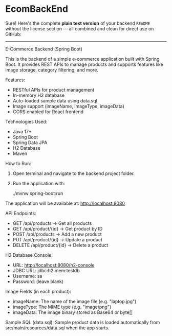 # EcomBackEnd
Sure! Here's the complete **plain text version** of your backend `README` without the license section — all combined and clean for direct use on GitHub:

---

E-Commerce Backend (Spring Boot)

This is the backend of a simple e-commerce application built with Spring Boot. It provides REST APIs to manage products and supports features like image storage, category filtering, and more.

Features:

* RESTful APIs for product management
* In-memory H2 database
* Auto-loaded sample data using data.sql
* Image support (imageName, imageType, imageData)
* CORS enabled for React frontend

Technologies Used:

* Java 17+
* Spring Boot
* Spring Data JPA
* H2 Database
* Maven

How to Run:

1. Open terminal and navigate to the backend project folder.
2. Run the application with:

   ./mvnw spring-boot\:run

The application will be available at:
[http://localhost:8080](http://localhost:8080)

API Endpoints:

* GET /api/products → Get all products
* GET /api/product/{id} → Get product by ID
* POST /api/products → Add a new product
* PUT /api/product/{id} → Update a product
* DELETE /api/product/{id} → Delete a product

H2 Database Console:

* URL: [http://localhost:8080/h2-console](http://localhost:8080/h2-console)
* JDBC URL: jdbc\:h2\:mem\:testdb
* Username: sa
* Password: (leave blank)

Image Fields (in each product):

* imageName: The name of the image file (e.g. "laptop.jpg")
* imageType: The MIME type (e.g. "image/png")
* imageData: The image binary stored as Base64 or byte\[]

Sample SQL (data.sql):
Sample product data is loaded automatically from src/main/resources/data.sql when the app starts.


